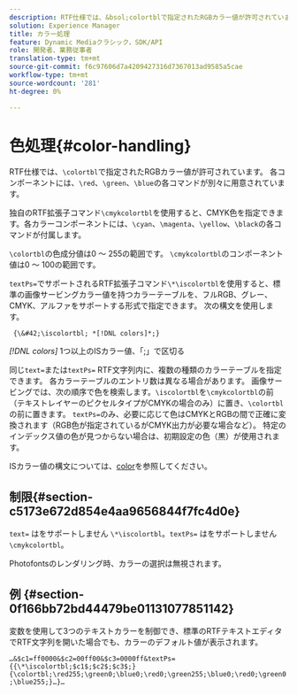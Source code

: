 ```yaml
---
description: RTF仕様では、&bsol;colortblで指定されたRGBカラー値が許可されています。 各コンポーネントには、&bsol;red、&bsol;green、&bsol;blueの各コマンドが別々に用意されています。
solution: Experience Manager
title: カラー処理
feature: Dynamic Mediaクラシック，SDK/API
role: 開発者、業務従事者
translation-type: tm+mt
source-git-commit: f6c97606d7a4209427316d7367013ad9585a5cae
workflow-type: tm+mt
source-wordcount: '281'
ht-degree: 0%

---
```



# 色処理{#color-handling}

RTF仕様では、`\colortbl`で指定されたRGBカラー値が許可されています。 各コンポーネントには、`\red`、`\green`、`\blue`の各コマンドが別々に用意されています。

独自のRTF拡張子コマンド`\cmykcolortbl`を使用すると、CMYK色を指定できます。各カラーコンポーネントには、`\cyan`、`\magenta`、`\yellow`、`\black`の各コマンドが付属します。

`\colortbl`の色成分値は0 ～ 255の範囲です。 `\cmykcolortbl`のコンポーネント値は0 ～ 100の範囲です。

`textPs=`でサポートされるRTF拡張子コマンド`\*\iscolortbl`を使用すると、標準の画像サービングカラー値を持つカラーテーブルを、フルRGB、グレー、CMYK、アルファをサポートする形式で指定できます。 次の構文を使用します。

` {\&#42;\iscolortbl; *[!DNL colors]*;}`

*[!DNL colors]* 1つ以上のISカラー値、「;」で区切る

同じ`text=`または`textPs=` RTF文字列内に、複数の種類のカラーテーブルを指定できます。 各カラーテーブルのエントリ数は異なる場合があります。 画像サービングでは、次の順序で色を検索します。`\iscolortbl`を`\cmykcolortbl`の前（テキストレイヤーのピクセルタイプがCMYKの場合のみ）に置き、`\colortbl`の前に置きます。 `textPs=`のみ、必要に応じて色はCMYKとRGBの間で正確に変換されます（RGB色が指定されているがCMYK出力が必要な場合など）。 特定のインデックス値の色が見つからない場合は、初期設定の色（黒）が使用されます。

ISカラー値の構文については、[color](/help/aem-is-ir-api/is-api/http-ref/image-serving-api-ref/c-http-protocol-reference/c-data-types/r-is-http-color.md)を参照してください。

## 制限{#section-c5173e672d854e4aa9656844f7fc4d0e}

`text=` はをサポートしません `\*\iscolortbl`。`textPs=` はをサポートしません `\cmykcolortbl`。

Photofontsのレンダリング時、カラーの選択は無視されます。

## 例 {#section-0f166bb72bd44479be01131077851142}

変数を使用して3つのテキストカラーを制御でき、標準のRTFテキストエディタでRTF文字列を開いた場合でも、カラーのデフォルト値が表示されます。

`…&$c1=ff0000&$c2=00ff00&$c3=0000ff&textPs={{\*\iscolortbl;$c1$;$c2$;$c3$;}{\colortbl;\red255;\green0;\blue0;\red0;\green255;\blue0;\red0;\green0;\blue255;}…}…`
